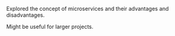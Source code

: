 Explored the concept of microservices and their advantages and disadvantages.

Might be useful for larger projects.